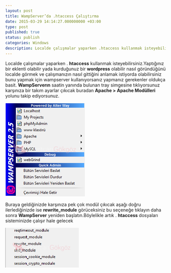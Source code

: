 ```yaml
---
layout: post
title: WampServer’da .htaccess Çalıştırma
date: 2015-03-29 14:14:27.000000000 +03:00
type: post
published: true
status: publish
categories: Windows
description: Localde çalışmalar yaparken .htaccess kullanmak isteyebilirsiniz.Yaptığınız bir eklenti olabilir yada kurduğunuz bir wordpress olabilir nasıl göründüğünü
---
```

Localde çalışmalar yaparken . **htaccess** kullanmak isteyebilirsiniz.Yaptığınız bir eklenti olabilir yada kurduğunuz bir **wordpress** olabilir nasıl göründüğünü localde görmek ve çalışmanızın nasıl gittiğini anlamak istiyorda olabilirsiniz bunu yapmak için wampserver kullanıyorsanız yapmanız gerekenler oldukça basit. **WampServerın** saatin yanında bulunan tray simgesine tıklıyorsunuz karşınıza bir takım ayarlar çıkıcak buradan **Apache \> Apache Modülleri** yolunu takip ediyorsunuz.

![wampservertrayicons](/assets/wampservertrayicons.png)

Buraya geldiğinizde karşınıza pek çok modül çıkıcak aşağı doğru ilerlediğinizde ise **rewrite\_module** görüceksiniz bu seçeneğe tıklayın daha sonra **WampServer** yeniden başlatın.Böylelikle artık . **htaccess** dosyaları sisteminizde çalışır hale gelecek

![wampserverhtaccesscalistirma](/assets/wampserverhtaccesscalistirma.png)
